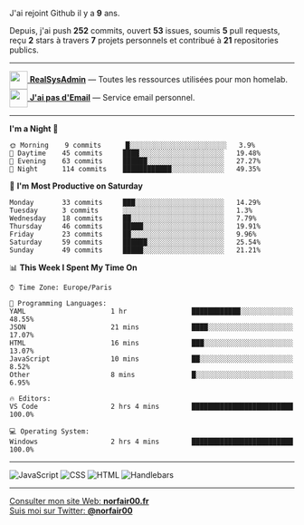 J'ai rejoint Github il y a **9** ans.

Depuis, j'ai push **252** commits, ouvert **53** issues, soumis **5** pull requests, reçu **2** stars à travers **7** projets personnels et contribué à **21** repositories publics.

---

[<img src="https://avatars2.githubusercontent.com/u/64165263?s=96&v=4" width="32" height="32" align="center"> **RealSysAdmin**](https://github.com/realsysadmin-icu) — Toutes les ressources utilisées pour mon homelab.  
[<img src="https://avatars1.githubusercontent.com/u/65110091?s=96&v=4" width="32" height="32" align="center"> **J'ai pas d'Email**](https://github.com/jaipasdemail) — Service email personnel.  

---

<!--START_SECTION:waka-->
**I'm a Night 🦉** 

```text
🌞 Morning    9 commits      █░░░░░░░░░░░░░░░░░░░░░░░░   3.9% 
🌆 Daytime    45 commits     ████░░░░░░░░░░░░░░░░░░░░░   19.48% 
🌃 Evening    63 commits     ██████░░░░░░░░░░░░░░░░░░░   27.27% 
🌙 Night      114 commits    ████████████░░░░░░░░░░░░░   49.35%

```
📅 **I'm Most Productive on Saturday** 

```text
Monday       33 commits     ███░░░░░░░░░░░░░░░░░░░░░░   14.29% 
Tuesday      3 commits      ░░░░░░░░░░░░░░░░░░░░░░░░░   1.3% 
Wednesday    18 commits     ██░░░░░░░░░░░░░░░░░░░░░░░   7.79% 
Thursday     46 commits     █████░░░░░░░░░░░░░░░░░░░░   19.91% 
Friday       23 commits     ██░░░░░░░░░░░░░░░░░░░░░░░   9.96% 
Saturday     59 commits     ██████░░░░░░░░░░░░░░░░░░░   25.54% 
Sunday       49 commits     █████░░░░░░░░░░░░░░░░░░░░   21.21%

```


📊 **This Week I Spent My Time On** 

```text
⌚︎ Time Zone: Europe/Paris

💬 Programming Languages: 
YAML                     1 hr                ████████████░░░░░░░░░░░░░   48.55% 
JSON                     21 mins             ████░░░░░░░░░░░░░░░░░░░░░   17.07% 
HTML                     16 mins             ███░░░░░░░░░░░░░░░░░░░░░░   13.07% 
JavaScript               10 mins             ██░░░░░░░░░░░░░░░░░░░░░░░   8.52% 
Other                    8 mins              █░░░░░░░░░░░░░░░░░░░░░░░░   6.95%

🔥 Editors: 
VS Code                  2 hrs 4 mins        █████████████████████████   100.0%

💻 Operating System: 
Windows                  2 hrs 4 mins        █████████████████████████   100.0%

```


<!--END_SECTION:waka-->

---

![JavaScript](https://img.shields.io/static/v1?style=for-the-badge&label=JavaScript&color=555&labelColor=%23f1e05a&message=72.3%25)
![CSS](https://img.shields.io/static/v1?style=for-the-badge&label=CSS&color=555&labelColor=%23563d7c&message=21.1%25)
![HTML](https://img.shields.io/static/v1?style=for-the-badge&label=HTML&color=555&labelColor=%23e34c26&message=4.9%25)
![Handlebars](https://img.shields.io/static/v1?style=for-the-badge&label=Handlebars&color=555&labelColor=%23f7931e&message=1.5%25)

---

[Consulter mon site Web: **norfair00.fr**](https://norfair00.fr/)  
[Suis moi sur Twitter: **@norfair00**](https://twitter.com/norfair00)
